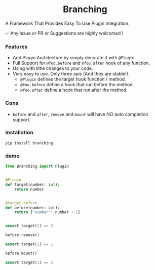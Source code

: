 <h1 align="center">Branching</h1>

A Framework That Provides Easy To Use Plugin Integration.

✅ Any Issue or PR or Suggestions are highly welcomed !

### Features

- Add Plugin Architecture by simply decorate it with `@Plugin`.
- Full Support for `@foo.before` and `@foo.after` hook of any function.
- Using with little changes to your code.
- Very easy to use. Only three apis (And they are stable!).
    - `@Plugin` defines the target hook function / method.
    - `@foo.before` define a hook that run before the method.
    - `@foo.after` define a hook that run after the method.

### Cons

- `before` and `after`, `remove` and `mount` will have NO auto completion support.

### Installation

```
pip install branching
```

### demo

```python
from Branching import Plugin


@Plugin
def target(number: int):
    return number


@target.before
def before(number: int):
    return {"number": number + 1}


assert target(1) == 2

before.remove()

assert target(1) == 1

before.mount()

assert target(1) == 2
```
